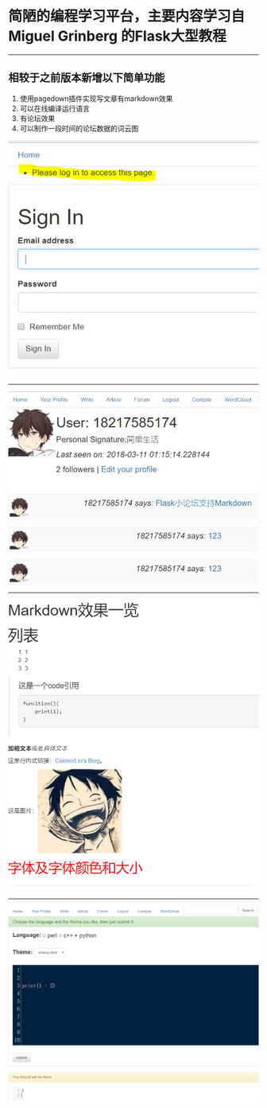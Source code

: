 # 简陋的编程学习平台，主要内容学习自 Miguel Grinberg 的Flask大型教程
***

## 相较于之前版本新增以下简单功能

1. 使用pagedown插件实现写文章有markdown效果
2. 可以在线编译运行语言
3. 有论坛效果
4. 可以制作一段时间的论坛数据的词云图

![login](https://github.com/Callmejp/Flaskr/blob/master/2.PNG)   
*** 
![home](https://github.com/Callmejp/Flaskr/blob/master/3.PNG)  
***
![markdown](https://github.com/Callmejp/Flaskr/blob/master/4.PNG)
*** 
![compile](https://github.com/Callmejp/Flaskr/blob/master/5.PNG)  